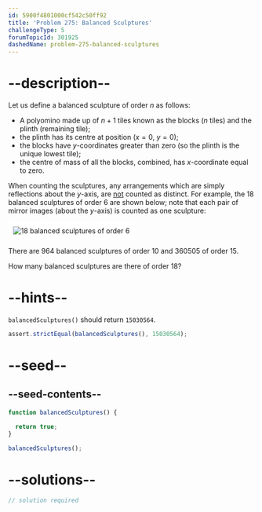 ```yaml
---
id: 5900f4801000cf542c50ff92
title: 'Problem 275: Balanced Sculptures'
challengeType: 5
forumTopicId: 301925
dashedName: problem-275-balanced-sculptures
---
```


# --description--

Let us define a balanced sculpture of order $n$ as follows:

- A polyomino made up of $n + 1$ tiles known as the blocks ($n$ tiles) and the plinth (remaining tile);
- the plinth has its centre at position ($x = 0$, $y = 0$);
- the blocks have $y$-coordinates greater than zero (so the plinth is the unique lowest tile);
- the centre of mass of all the blocks, combined, has $x$-coordinate equal to zero.

When counting the sculptures, any arrangements which are simply reflections about the $y$-axis, are <u>not</u> counted as distinct. For example, the 18 balanced sculptures of order 6 are shown below; note that each pair of mirror images (about the $y$-axis) is counted as one sculpture:

<img class="img-responsive center-block" alt="18 balanced sculptures of order 6" src="https://cdn.freecodecamp.org/curriculum/project-euler/balanced-sculptures.gif" style="background-color: white; padding: 10px;" />

There are 964 balanced sculptures of order 10 and 360505 of order 15.

How many balanced sculptures are there of order 18?

# --hints--

`balancedSculptures()` should return `15030564`.

```js
assert.strictEqual(balancedSculptures(), 15030564);
```

# --seed--

## --seed-contents--

```js
function balancedSculptures() {

  return true;
}

balancedSculptures();
```

# --solutions--

```js
// solution required
```
